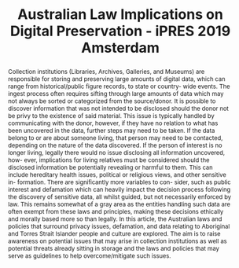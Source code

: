 ---
abstract: Collection institutions (Libraries, Archives, Galleries, and Museums) are
  responsible for storing and preserving large amounts of digital data, which can
  range from historical/public figure records, to state or country- wide events. The
  ingest process often requires sifting through large amounts of data which may not
  always be sorted or categorized from the source/donor. It is possible to discover
  information that was not intended to be disclosed should the donor not be privy
  to the existence of said material. This issue is typically handled by communicating
  with the donor, however, if they have no relation to what has been uncovered in
  the data, further steps may need to be taken. If the data belong to or are about
  someone living, that person may need to be contacted, depending on the nature of
  the data discovered. If the person of interest is no longer living, legally there
  would no issue disclosing all information uncovered, how- ever, implications for
  living relatives must be considered should the disclosed information be potentially
  revealing or harmful to them. This can include hereditary health issues, political
  or religious views, and other sensitive in- formation. There are significantly more
  variables to con- sider, such as public interest and defamation which can heavily
  impact the decision process following the discovery of sensitive data, all whilst
  guided, but not necessarily enforced by law. This remains somewhat of a gray area
  as the entities handling such data are often exempt from these laws and principles,
  making these decisions ethically and morally based more so than legally. In this
  article, the Australian laws and policies that surround privacy issues, defamation,
  and data relating to Aboriginal and Torres Strait Islander people and culture are
  explored. The aim is to raise awareness on potential issues that may arise in collection
  institutions as well as potential threats already sitting in storage and the laws
  and policies that may serve as guidelines to help overcome/mitigate such issues.
creators:
- Hart, Timothy Robert
- Mooney, Carl
- de Vries, Denise
date: null
document_url: https://services.phaidra.univie.ac.at/api/object/o:1079695/download
grand_parent: iPRES
institutions: []
keywords: []
landing_page_url: https://phaidra.univie.ac.at/o:1079695
language: eng
layout: publication
license: CC BY 4.0 International
notes_url: null
parent: iPRES 2019
presentation_url: null
size: 259540
source_name: iPRES
title: Australian Law Implications on Digital Preservation - iPRES 2019 Amsterdam
type: paper
year: 2019
---